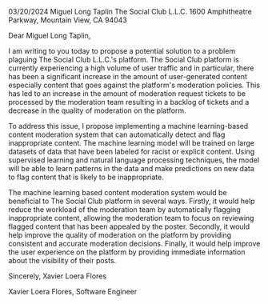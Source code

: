 03/20/2024
Miguel Long Taplin
The Social Club L.L.C.
1600 Amphitheatre Parkway, Mountain View, CA 94043

Dear Miguel Long Taplin,

I am writing to you today to propose a potential solution to a problem plaguing The Social Club L.L.C.'s platform. The Social Club platform is currently experiencing a high volume of user traffic and in particular, there has been a significant increase in the amount of user-generated content especially content that goes against the platform's moderation policies. This has led to an increase in the amount of moderation request tickets to be processed by the moderation team resulting in a backlog of tickets and a decrease in the quality of moderation on the platform.

To address this issue, I propose implementing a machine learning-based content moderation system that can automatically detect and flag inappropriate content. The machine learning model will be trained on large datasets of data that have been labeled for racist or explicit content. Using supervised learning and natural language processing techniques, the model will be able to learn patterns in the data and make predictions on new data to flag content that is likely to be inappropriate. 

The machine learning based content moderation system would be beneficial to The Social Club platform in several ways. Firstly, it would help reduce the workload of the moderation team by automatically flagging inappropriate content, allowing the moderation team to focus on reviewing flagged content that has been appealed by the poster. Secondly, it would help improve the quality of moderation on the platform by providing consistent and accurate moderation decisions. Finally, it would help improve the user experience on the platform by providing immediate information about the visibility of their posts.

Sincerely,
Xavier Loera Flores

Xavier Loera Flores, Software Engineer
